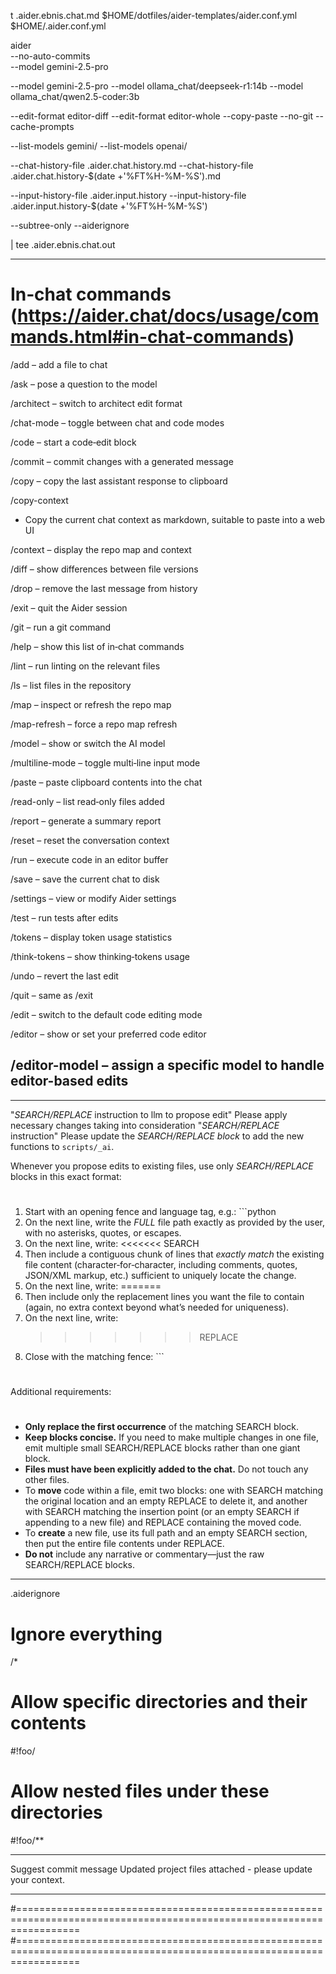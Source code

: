 t .aider.ebnis.chat.md
$HOME/dotfiles/aider-templates/aider.conf.yml
$HOME/.aider.conf.yml

aider \
--no-auto-commits \
--model gemini-2.5-pro


--model gemini-2.5-pro
--model ollama_chat/deepseek-r1:14b
--model ollama_chat/qwen2.5-coder:3b


--edit-format editor-diff
--edit-format editor-whole
--copy-paste
--no-git
--cache-prompts

--list-models gemini/
--list-models openai/

--chat-history-file .aider.chat.history.md
--chat-history-file .aider.chat.history-$(date +'%FT%H-%M-%S').md

--input-history-file .aider.input.history
--input-history-file .aider.input.history-$(date +'%FT%H-%M-%S')

--subtree-only
--aiderignore

| tee .aider.ebnis.chat.out

-------------------------------------------------------------------------------
# In‑chat commands (https://aider.chat/docs/usage/commands.html#in-chat-commands)
/add
– add a file to chat

/ask
– pose a question to the model

/architect
– switch to architect edit format

/chat-mode
– toggle between chat and code modes

/code
– start a code‑edit block

/commit
– commit changes with a generated message

/copy
– copy the last assistant response to clipboard

/copy-context
- Copy the current chat context as markdown, suitable to paste into a web UI

/context
– display the repo map and context

/diff
– show differences between file versions

/drop
– remove the last message from history

/exit
– quit the Aider session

/git
– run a git command

/help
– show this list of in‑chat commands

/lint
– run linting on the relevant files

/ls
– list files in the repository

/map
– inspect or refresh the repo map

/map-refresh
– force a repo map refresh

/model
– show or switch the AI model

/multiline-mode
– toggle multi‑line input mode

/paste
– paste clipboard contents into the chat

/read-only
– list read‑only files added

/report
– generate a summary report

/reset
– reset the conversation context

/run
– execute code in an editor buffer

/save
– save the current chat to disk

/settings
– view or modify Aider settings

/test
– run tests after edits

/tokens
– display token usage statistics

/think-tokens
– show thinking‑tokens usage

/undo
– revert the last edit

/quit
– same as /exit

/edit
– switch to the default code editing mode

/editor
– show or set your preferred code editor

/editor-model
– assign a specific model to handle editor-based edits
-------------------------------------------------------------------------------

-------------------------------------------------------------------------------
"*SEARCH/REPLACE* instruction to llm to propose edit"
Please apply necessary changes taking into consideration "*SEARCH/REPLACE* instruction"
Please update the *SEARCH/REPLACE block* to add the new functions to `scripts/_ai`.

Whenever you propose edits to existing files, use only *SEARCH/REPLACE* blocks in this exact format:
#
1. Start with an opening fence and language tag, e.g.: ```python
2. On the next line, write the *FULL* file path exactly as provided by the user, with no asterisks, quotes, or escapes.
3. On the next line, write:
   <<<<<<< SEARCH
4. Then include a contiguous chunk of lines that *exactly match* the existing file content (character‑for‑character, including comments, quotes, JSON/XML markup, etc.) sufficient to uniquely locate the change.
5. On the next line, write: =======
6. Then include only the replacement lines you want the file to contain (again, no extra context beyond what’s needed for uniqueness).
7. On the next line, write:
   >>>>>>> REPLACE
8. Close with the matching fence: ```
#
Additional requirements:
#
- **Only replace the first occurrence** of the matching SEARCH block.
- **Keep blocks concise.** If you need to make multiple changes in one file, emit multiple small SEARCH/REPLACE blocks rather than one giant block.
- **Files must have been explicitly added to the chat.** Do not touch any other files.
- To **move** code within a file, emit two blocks: one with SEARCH matching the original location and an empty REPLACE to delete it, and another with SEARCH matching the insertion point (or an empty SEARCH if appending to a new file) and REPLACE containing the moved code.
- To **create** a new file, use its full path and an empty SEARCH section, then put the entire file contents under REPLACE.
- **Do not** include any narrative or commentary—just the raw SEARCH/REPLACE blocks.

-------------------------------------------------------------------------------

.aiderignore

# Ignore everything
/*
# Allow specific directories and their contents
#!foo/
# Allow nested files under these directories
#!foo/**

-------------------------------------------------------------------------------

Suggest commit message
Updated project files attached - please update your context.

-------------------------------------------------------------------------------

#=======================================================================================================================
#=======================================================================================================================
